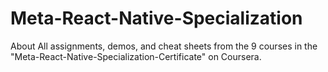 # Meta-React-Native-Specialization
About All assignments, demos, and cheat sheets from the 9 courses in the "Meta-React-Native-Specialization-Certificate" on Coursera.
